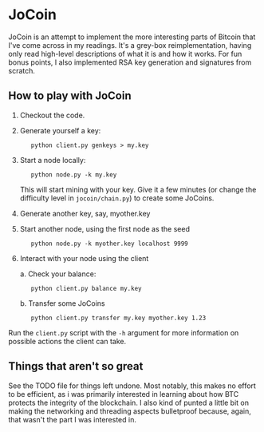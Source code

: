# JoCoin

JoCoin is an attempt to implement the more interesting parts of Bitcoin
that I've come across in my readings. It's a grey-box reimplementation,
having only read high-level descriptions of what it is and how it works.
For fun bonus points, I also implemented RSA key generation and signatures
from scratch.

## How to play with JoCoin

  1. Checkout the code.
  2. Generate yourself a key:

            python client.py genkeys > my.key
  3. Start a node locally:

            python node.py -k my.key
     This will start mining with your key. Give it a few minutes (or
     change the difficulty level in `jocoin/chain.py`) to create some
     JoCoins.
  4. Generate another key, say, myother.key
  5. Start another node, using the first node as the seed

            python node.py -k myother.key localhost 9999
  5. Interact with your node using the client

     a. Check your balance:

            python client.py balance my.key
     b. Transfer some JoCoins

            python client.py transfer my.key myother.key 1.23

Run the `client.py` script with the `-h` argument for more information on
possible actions the client can take.

## Things that aren't so great

See the TODO file for things left undone. Most notably, this makes no
effort to be efficient, as i was primarily interested in learning about
how BTC protects the integrity of the blockchain. I also kind of punted
a little bit on making the networking and threading aspects bulletproof
because, again, that wasn't the part I was interested in. 
